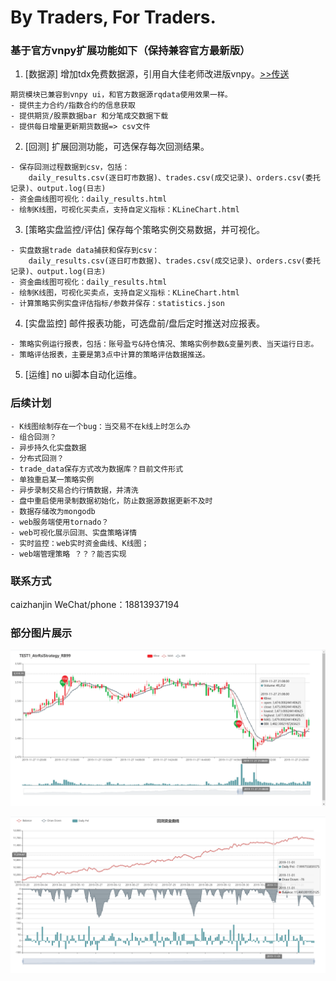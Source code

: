 # By Traders, For Traders.
### 基于官方vnpy扩展功能如下（保持兼容官方最新版）
1. [数据源] 增加tdx免费数据源，引用自大佳老师改进版vnpy。[>>传送](https://github.com/msincenselee/vnpy)
``` 
期货模块已兼容到vnpy ui，和官方数据源rqdata使用效果一样。
- 提供主力合约/指数合约的信息获取
- 提供期货/股票数据bar 和分笔成交数据下载
- 提供每日增量更新期货数据=> csv文件
```
2. [回测] 扩展回测功能，可选保存每次回测结果。
``` 
- 保存回测过程数据到csv，包括：
    daily_results.csv(逐日盯市数据)、trades.csv(成交记录)、orders.csv(委托记录)、output.log(日志)
- 资金曲线图可视化：daily_results.html
- 绘制K线图，可视化买卖点，支持自定义指标：KLineChart.html
```
3. [策略实盘监控/评估] 保存每个策略实例交易数据，并可视化。
``` 
- 实盘数据trade data捕获和保存到csv：
    daily_results.csv(逐日盯市数据)、trades.csv(成交记录)、orders.csv(委托记录)、output.log(日志)
- 资金曲线图可视化：daily_results.html
- 绘制K线图，可视化买卖点，支持自定义指标：KLineChart.html
- 计算策略实例实盘评估指标/参数并保存：statistics.json
```
4. [实盘监控] 邮件报表功能，可选盘前/盘后定时推送对应报表。
``` 
- 策略实例运行报表，包括：账号盈亏&持仓情况、策略实例参数&变量列表、当天运行日志。
- 策略评估报表，主要是第3点中计算的策略评估数据推送。
```
5. [运维] no ui脚本自动化运维。

### 后续计划
``` 
- K线图绘制存在一个bug：当交易不在k线上时怎么办
- 组合回测？
- 异步持久化实盘数据
- 分布式回测？
- trade_data保存方式改为数据库？目前文件形式
- 单独重启某一策略实例
- 异步录制交易合约行情数据，并清洗
- 盘中重启使用录制数据初始化，防止数据源数据更新不及时
- 数据存储改为mongodb
- web服务端使用tornado？
- web可视化展示回测、实盘策略详情
- 实时监控：web实时资金曲线、K线图；
- web端管理策略 ？？？能否实现
```
### 联系方式
caizhanjin WeChat/phone：18813937194

### 部分图片展示
![K线图](./vnpy_pro/docs/barchat.png)

![资金曲线图](./vnpy_pro/docs/capital.png)
